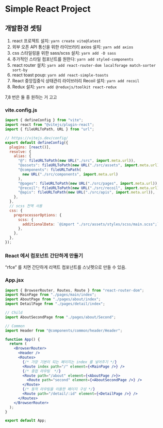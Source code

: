 # Simple React Project

## 개발환경 셋팅

1. react 프로젝트 설치: `yarn create vite@latest`
2. 외부 오픈 API 통신을 위한 라이브러리 axios 설치: `yarn add axios`
3. css 스타일링을 위한 sass/scss 설치: `yarn add -D sass`
4. 추가적인 스타일 컴포넌트를 원한다: `yarn add styled-components`
5. react router 설치: `yarn add react-router-dom localforage match-sorter sort-by`
6. react toast poup: `yarn add react-simple-toasts`
7. React 중앙집중식 상태관리 라이브러리 Recoil 설치: `yarn add recoil`
8. Redux 설치: `yarn add @reduxjs/toolkit react-redux`

7,8 번은 둘 중 원하는 거 고고

### vite.config.js

```js
import { defineConfig } from "vite";
import react from "@vitejs/plugin-react";
import { fileURLToPath, URL } from "url";

// https://vitejs.dev/config/
export default defineConfig({
  plugins: [react()],
  resolve: {
    alias: {
      "@": fileURLToPath(new URL("./src", import.meta.url)),
      "@assets": fileURLToPath(new URL("./src/assets", import.meta.url)),
      "@components": fileURLToPath(
        new URL("./src/components", import.meta.url)
      ),
      "@pages": fileURLToPath(new URL("./src/pages", import.meta.url)),
      "@recoil": fileURLToPath(new URL("./src/recoil", import.meta.url)),
      "@apis": fileURLToPath(new URL("./src/apis", import.meta.url)),
    },
  },
  // scss 전역 사용
  css: {
    preprocessorOptions: {
      scss: {
        additionalData: `@import "./src/assets/styles/scss/main.scss";`,
      },
    },
  },
});
```

### React 에서 컴포넌트 간단하게 만들기

“rfce” 를 치면 간단하게 리액트 컴포넌트를 스닛펫으로 만들 수 있음.

### App.jsx

```jsx
import { BrowserRouter, Routes, Route } from "react-router-dom";
import MainPage from "./pages/main/index";
import AboutPage from "./pages/about/index";
import DetailPage from "./pages/detail/index";

// Child
import AboutSecondPage from "./pages/about/Second";

// Common
import Header from "@components/common/header/Header";

function App() {
  return (
    <BrowserRouter>
      <Header />
      <Routes>
        {/* 가장 기본이 되는 페이지는 index 를 넣어주기 */}
        <Route index path="/" element={<MainPage />} />
        {/* 중첩 라우팅  */}
        <Route path="/about" element={<AboutPage />}>
          <Route path="second" element={<AboutSecondPage />} />
        </Route>
        {/* 동적 라우팅을 이용한 페이지 구성 */}
        <Route path="/detail/:id" element={<DetailPage />} />
      </Routes>
    </BrowserRouter>
  );
}

export default App;
```
